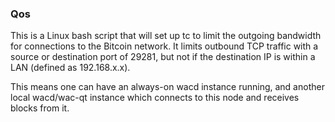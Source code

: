 ### Qos ###

This is a Linux bash script that will set up tc to limit the outgoing bandwidth for connections to the Bitcoin network. It limits outbound TCP traffic with a source or destination port of 29281, but not if the destination IP is within a LAN (defined as 192.168.x.x).

This means one can have an always-on wacd instance running, and another local wacd/wac-qt instance which connects to this node and receives blocks from it.
